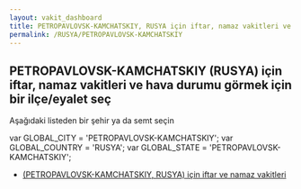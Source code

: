 ```yaml
---
layout: vakit_dashboard
title: PETROPAVLOVSK-KAMCHATSKIY, RUSYA için iftar, namaz vakitleri ve hava durumu - ilçe/eyalet seç
permalink: /RUSYA/PETROPAVLOVSK-KAMCHATSKIY
---
```


## PETROPAVLOVSK-KAMCHATSKIY (RUSYA) için iftar, namaz vakitleri ve hava durumu  görmek için bir ilçe/eyalet seç

Aşağıdaki listeden bir şehir ya da semt seçin



  var GLOBAL_CITY = 'PETROPAVLOVSK-KAMCHATSKIY';
  var GLOBAL_COUNTRY = 'RUSYA';
  var GLOBAL_STATE = 'PETROPAVLOVSK-KAMCHATSKIY';
* [ (PETROPAVLOVSK-KAMCHATSKIY, RUSYA) için iftar ve namaz vakitleri](/RUSYA/PETROPAVLOVSK-KAMCHATSKIY/)
</script>
<script type="text/javascript">